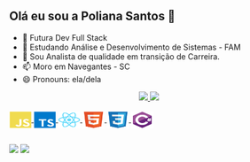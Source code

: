 ## Olá eu sou a Poliana Santos 👋

- 🔭 Futura Dev Full Stack
- 🌱 Estudando Análise e Desenvolvimento de Sistemas - FAM
- 💬 Sou Analista de qualidade em transição de Carreira.
- 📫 Moro em Navegantes - SC
- 😄 Pronouns: ela/dela



<div align="center">
  <a href="https://github.com/PollySantos">
  <img height="180em" src="https://github-readme-stats.vercel.app/api?username=pollysantos&show_icons=true&theme=dracula&include_all_commits=true&count_private=true"/>
  <img height="180em" src="https://github-readme-stats.vercel.app/api/top-langs/?username=pollysantos&layout=compact&langs_count=7&theme=dracula"/>
</div>
  
  <div style="display: inline_block"><br>
  <img align="center" alt="polly-Js" height="30" width="40" src="https://raw.githubusercontent.com/devicons/devicon/master/icons/javascript/javascript-plain.svg">
  <img align="center" alt="polly-Ts" height="30" width="40" src="https://raw.githubusercontent.com/devicons/devicon/master/icons/typescript/typescript-plain.svg">
  <img align="center" alt="polly-React" height="30" width="40" src="https://raw.githubusercontent.com/devicons/devicon/master/icons/react/react-original.svg">
  <img align="center" alt="polly-HTML" height="30" width="40" src="https://raw.githubusercontent.com/devicons/devicon/master/icons/html5/html5-original.svg">
  <img align="center" alt="polly-CSS" height="30" width="40" src="https://raw.githubusercontent.com/devicons/devicon/master/icons/css3/css3-original.svg">
  <img align="center" alt="polly-Csharp" height="30" width="40" src="https://raw.githubusercontent.com/devicons/devicon/master/icons/csharp/csharp-original.svg">
  
  ##
 
</div>
  <a href = "mailto:polianasantos@gmail.com"><img src=https://img.shields.io/badge/Gmail-D14836?style=for-the-badge&logo=gmail&logoColor=white target="_blank"></a>
  <a href="https://www.linkedin.com/in/polianasantos2022" target="_blank"><img src="https://img.shields.io/badge/-LinkedIn-%230077B5?style=for-the-badge&logo=linkedin&logoColor=white" target="_blank"></a>
  </div>
 

  
  
  
